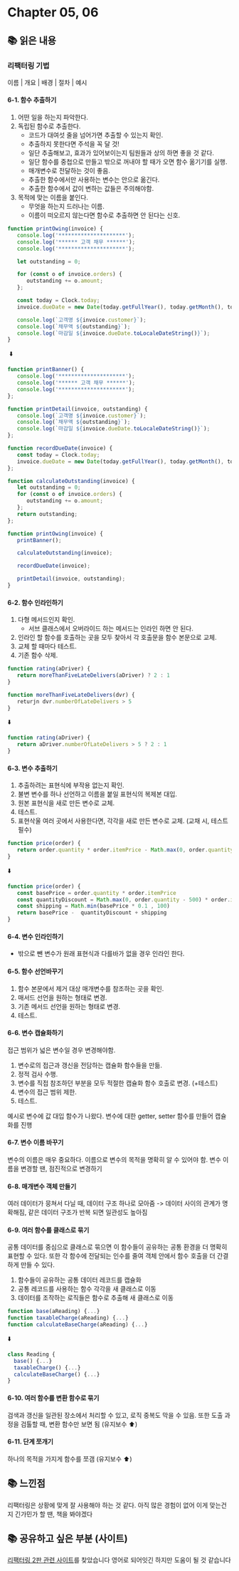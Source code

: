 # Chapter 05, 06

## 📚 읽은 내용

### 리팩터링 기법

이름 | 개요 | 배경 | 절차 | 예시

#### 6-1. 함수 추출하기

1. 어떤 일을 하는지 파악한다.
1. 독립된 함수로 추출한다.
   - 코드가 대여섯 줄을 넘어가면 추출할 수 있는지 확인.
   - 추출하지 못한다면 주석을 꼭 달 것!
   - 일단 추출해보고, 효과가 있어보이는지 팀원들과 상의 하면 좋을 것 같다.
   - 일단 함수를 중첩으로 만들고 밖으로 꺼내야 할 때가 오면 함수 옮기기를 실행.
   - 매개변수로 전달하는 것이 좋음.
   - 추출한 함수에서만 사용하는 변수는 안으로 옮긴다.
   - 추출한 함수에서 값이 변하는 값들은 주의해야함.
1. 목적에 맞는 이름을 붙인다.
   - 무엇을 하는지 드러나는 이름.
   - 이름이 떠오르지 않는다면 함수로 추출하면 안 된다는 신호.

```javascript
function printOwing(invoice) {
   console.log('*********************');
   console.log('****** 고객 채무 ******');
   console.log('*********************');

   let outstanding = 0;

   for (const o of invoice.orders) {
      outstanding += o.amount;
   };

   const today = Clock.today;
   invoice.dueDate = new Date(today.getFullYear(), today.getMonth(), today.getDate() + 30);

   console.log(`고객명 ${invoice.customer}`);
   console.log(`채무액 ${outstanding}`);
   console.log(`마감일 ${invoice.dueDate.toLocaleDateString()}`);
}
```
 ⬇️
```javascript
function printBanner() {
   console.log('*********************');
   console.log('****** 고객 채무 ******');
   console.log('*********************');
};

function printDetail(invoice, outstanding) {
   console.log(`고객명 ${invoice.customer}`);
   console.log(`채무액 ${outstanding}`);
   console.log(`마감일 ${invoice.dueDate.toLocaleDateString()}`);
};

function recordDueDate(invoice) {
   const today = Clock.today;
   invoice.dueDate = new Date(today.getFullYear(), today.getMonth(), today.getDate() + 30);
};

function calculateOutstanding(invoice) {
   let outstanding = 0;
   for (const o of invoice.orders) {
      outstanding += o.amount;
   };
   return outstanding;
};

function printOwing(invoice) {
   printBanner();

   calculateOutstanding(invoice);

   recordDueDate(invoice);

   printDetail(invoice, outstanding);
}
```

#### 6-2. 함수 인라인하기

1. 다형 메서드인지 확인.
   - 서브 클래스에서 오버라이드 하는 메서드는 인라인 하면 안 된다.
1. 인라인 할 함수를 호출하는 곳을 모두 찾아서 각 호출문을 함수 본문으로 교체.
1. 교체 할 때마다 테스트.
1. 기존 함수 삭제.

```javascript
function rating(aDriver) {
   return moreThanFiveLateDelivers(aDriver) ? 2 : 1
}

function moreThanFiveLateDelivers(dvr) {
   returjn dvr.numberOfLateDelivers > 5
}
```
⬇️

```javascript
function rating(aDriver) {
   return aDriver.numberOfLateDelivers > 5 ? 2 : 1
}
```

#### 6-3. 변수 추출하기

1. 추출하려는 표현식에 부작용 없는지 확인.
1. 불변 변수를 하나 선언하고 이름을 붙일 표현식의 복제본 대입.
1. 원본 표현식을 새로 만든 변수로 교체.
1. 테스트.
1. 표현삭울 여러 곳에서 사용한다면, 각각을 새로 만든 변수로 교체. (교채 시, 테스트 필수)

```javascript
function price(order) {
   return order.quantity * order.itemPrice - Math.max(0, order.quantity - 500) * order.itemPrice * 0.5 + Math.min(order.quantity * order.itemPrice * 0.1 , 100)
}
```
⬇️

```javascript
function price(order) {
   const basePrice = order.quantity * order.itemPrice
   const quantityDiscount = Math.max(0, order.quantity - 500) * order.itemPrice * 0.5
   const shipping = Math.min(basePrice * 0.1 , 100)
   return basePrice -  quantityDiscount + shipping
}
```

#### 6-4. 변수 인라인하기

- 밖으로 뺀 변수가 원래 표현식과 다를바가 없을 경우 인라인 한다.
  
#### 6-5. 함수 선언바꾸기

1. 함수 본문에서 제거 대상 매개변수를 참조하는 곳을 확인. 
1. 매서드 선언을 원하는 형태로 변경.
1. 기존 메서드 선언을 원하는 형태로 변경.
1. 테스트.

#### 6-6. 변수 캡슐화하기

접근 범위가 넓은 변수일 경우 변경해야함.

1. 변수로의 접근과 갱신을 전담하는 캡슐화 함수들을 만듦.
1. 정적 검사 수행.
1. 변수를 직접 참조하던 부분을 모두 적절한 캡슐화 함수 호출로 변경. (+테스트)
1. 변수의 접근 범위 제한.
1. 테스트.

예시로 변수에 값 대입 함수가 나왔다.
변수에 대한 getter, setter 함수를 만들어 캡슐화를 진행

#### 6-7. 변수 이름 바꾸기

변수의 이름은 매우 중요하다. 이름으로 변수의 목적을 명확히 알 수 있어야 함.
변수 이름을 변경할 땐, 점진적으로 변경하기

#### 6-8. 매개변수 객체 만들기

여러 데이터가 뭉쳐서 다닐 때, 데이터 구조 하나로 모아줌 -> 데이터 사이의 관계가 명확해짐, 같은 데이터 구조가 반복 되면 일관성도 높아짐

#### 6-9. 여러 함수를 클래스로 묶기

공통 데이터를 중심으로 클래스로 묶으면 이 함수들이 공유하는 공통 환경을 더 명확히 표현할 수 있다. 또한 각 함수에 전달되는 인수를 줄여 객체 안에서 함수 호출을 더 간결하게 만들 수 있다.
1. 함수들이 공유하는 공통 데이터 레코드를 캡슐화
1. 공통 레코드를 사용하는 함수 각각을 새 클래스로 이동
1. 데이터를 조작하는 로직들은 함수로 추출해 새 클래스로 이동

```javascript
function base(aReading) {...}
function taxableCharge(aReading) {...}
function calculateBaseCharge(aReading) {...}
```
⬇️
```javascript
class Reading {
  base() {...}
  taxableCharge() {...}
  calculateBaseCharge() {...}
}
```

#### 6-10. 여러 함수를 변환 함수로 묶기

검색과 갱신을 일관된 장소에서 처리할 수 있고, 로직 중복도 막을 수 있음. 또한 도출 과정을 검톨할 때, 변환 함수만 보면 됨 (유지보수 ⬆️)

#### 6-11. 단계 쪼개기

하나의 목적을 가지게 함수를 쪼갬 (유지보수 ⬆️)


## 📚 느낀점

리팩터링은 상황에 맞게 잘 사용해야 하는 것 같다. 아직 많은 경험이 없어 이게 맞는건지 긴가민가 할 땐, 책을 봐야겠다

## 📚 공유하고 싶은 부분 (사이트)

[리팩터링 2판 관련 사이트](https://refactoring.com/catalog/?filter=tags-basic)를 찾았습니다 영어로 되어잇긴 하지만 도움이 될 것 같습니다

